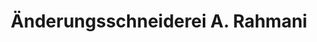 ---
title: "Änderungsschneiderei A. Rahmani"
url: /walsrode/aenderungsschneiderei-a-rahmani/
shop: Schneiderei
---
